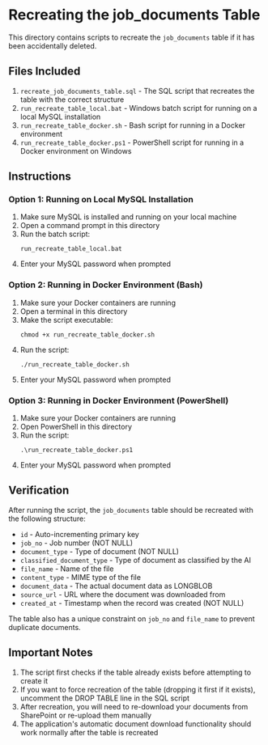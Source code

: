 # Recreating the job_documents Table

This directory contains scripts to recreate the `job_documents` table if it has been accidentally deleted.

## Files Included

1. `recreate_job_documents_table.sql` - The SQL script that recreates the table with the correct structure
2. `run_recreate_table_local.bat` - Windows batch script for running on a local MySQL installation
3. `run_recreate_table_docker.sh` - Bash script for running in a Docker environment
4. `run_recreate_table_docker.ps1` - PowerShell script for running in a Docker environment on Windows

## Instructions

### Option 1: Running on Local MySQL Installation

1. Make sure MySQL is installed and running on your local machine
2. Open a command prompt in this directory
3. Run the batch script:
   ```
   run_recreate_table_local.bat
   ```
4. Enter your MySQL password when prompted

### Option 2: Running in Docker Environment (Bash)

1. Make sure your Docker containers are running
2. Open a terminal in this directory
3. Make the script executable:
   ```
   chmod +x run_recreate_table_docker.sh
   ```
4. Run the script:
   ```
   ./run_recreate_table_docker.sh
   ```
5. Enter your MySQL password when prompted

### Option 3: Running in Docker Environment (PowerShell)

1. Make sure your Docker containers are running
2. Open PowerShell in this directory
3. Run the script:
   ```
   .\run_recreate_table_docker.ps1
   ```
4. Enter your MySQL password when prompted

## Verification

After running the script, the `job_documents` table should be recreated with the following structure:

- `id` - Auto-incrementing primary key
- `job_no` - Job number (NOT NULL)
- `document_type` - Type of document (NOT NULL)
- `classified_document_type` - Type of document as classified by the AI
- `file_name` - Name of the file
- `content_type` - MIME type of the file
- `document_data` - The actual document data as LONGBLOB
- `source_url` - URL where the document was downloaded from
- `created_at` - Timestamp when the record was created (NOT NULL)

The table also has a unique constraint on `job_no` and `file_name` to prevent duplicate documents.

## Important Notes

1. The script first checks if the table already exists before attempting to create it
2. If you want to force recreation of the table (dropping it first if it exists), uncomment the DROP TABLE line in the SQL script
3. After recreation, you will need to re-download your documents from SharePoint or re-upload them manually
4. The application's automatic document download functionality should work normally after the table is recreated
